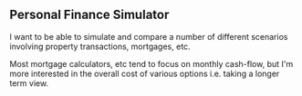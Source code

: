 ## Personal Finance Simulator

I want to be able to simulate and compare a number of different scenarios involving property transactions, mortgages, etc.

Most mortgage calculators, etc tend to focus on monthly cash-flow, but I'm more interested in the overall cost of various options i.e. taking a longer term view.